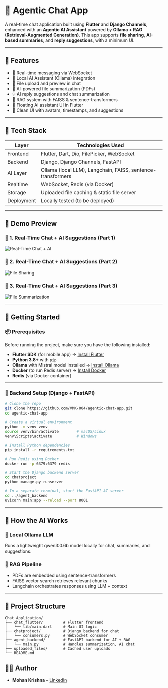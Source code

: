 # 🧠 Agentic Chat App

A real-time chat application built using **Flutter** and **Django Channels**, enhanced with an **Agentic AI Assistant** powered by **Ollama + RAG (Retrieval-Augmented Generation)**. This app supports **file sharing**, **AI-based summaries**, and **reply suggestions**, with a minimum UI.

---

## 🚀 Features

- 💬 Real-time messaging via WebSocket
- 🤖 Local AI Assistant (Ollama) integration
- 📁 File upload and preview in chat
- 📄 AI-powered file summarization (PDFs)
- 💡 AI reply suggestions and chat summarization
- 📂 RAG system with FAISS & sentence-transformers
- 🎯 Floating AI assistant UI in Flutter
- 🎨 Clean UI with avatars, timestamps, and suggestions

---

## 🧩 Tech Stack

| Layer      | Technologies Used                                           |
| ---------- | ----------------------------------------------------------- |
| Frontend   | Flutter, Dart, Dio, FilePicker, WebSocket                   |
| Backend    | Django, Django Channels, FastAPI                            |
| AI Layer   | Ollama (local LLM), Langchain, FAISS, sentence-transformers |
| Realtime   | WebSocket, Redis (via Docker)                               |
| Storage    | Uploaded file caching & static file server                  |
| Deployment | Locally tested (to be deployed)                             |

---

## 📸 Demo Preview

### 🔹 1. Real-Time Chat + AI Suggestions (Part 1)

![Real-Time Chat + AI](Chat_Application.gif)

### 🔹 2. Real-Time Chat + AI Suggestions (Part 2)

![File Sharing](</Chat_Application%20(1).gif>)

### 🔹 3. Real-Time Chat + AI Suggestions (Part 3)

![File Summarization](</Chat_Application%20(2).gif>)

---

## 🚀 Getting Started

### 📦 Prerequisites

Before running the project, make sure you have the following installed:

- **Flutter SDK** (for mobile app) → [Install Flutter](https://docs.flutter.dev/get-started/install)
- **Python 3.8+** with `pip`
- **Ollama** with Mistral model installed → [Install Ollama](https://ollama.com/)
- **Docker** (to run Redis server) → [Install Docker](https://docs.docker.com/get-docker/)
- **Redis** (via Docker container)

---

### 🔧 Backend Setup (Django + FastAPI)

```bash
# Clone the repo
git clone https://github.com/VMK-004/agentic-chat-app.git
cd agentic-chat-app

# Create a virtual environment
python -m venv venv
source venv/bin/activate        # macOS/Linux
venv\Scripts\activate           # Windows

# Install Python dependencies
pip install -r requirements.txt

# Run Redis using Docker
docker run -p 6379:6379 redis

# Start the Django backend server
cd chatproject
python manage.py runserver

# In a separate terminal, start the FastAPI AI server
cd ../agent_backend
uvicorn main:app --reload --port 8001

```

---

## 🧠 How the AI Works

### 📍 Local Ollama LLM

Runs a lightweight qwen3:0.6b model locally for chat, summaries, and suggestions.

### 🧠 RAG Pipeline

- PDFs are embedded using sentence-transformers
- FAISS vector search retrieves relevant chunks
- Langchain orchestrates responses using LLM + context

---

## 📁 Project Structure

```plaintext
Chat_Application/
├── chat_flutter/         # Flutter frontend
│   └── lib/main.dart     # Main UI logic
├── chatproject/          # Django backend for chat
│   └── consumers.py      # WebSocket consumer
├── agent_backend/        # FastAPI backend for AI + RAG
│   └── main.py           # Handles summarization, AI chat
├── uploaded_files/       # Cached user uploads
└── README.md
```

## 👨‍💻 Author

- **Mohan Krishna** – [LinkedIn](https://www.linkedin.com/in/vmkrishna2004/) <!-- | [Portfolio](https://yourportfolio.com) -->

